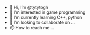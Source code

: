 - 👋 Hi, I’m @tytytogh
- 👀 I’m interested in game programming
- 🌱 I’m currently learning C++, python
- 💞️ I’m looking to collaborate on ...
- 📫 How to reach me ...

<!---
tytytogh/tytytogh is a ✨ special ✨ repository because its `README.md` (this file) appears on your GitHub profile.
You can click the Preview link to take a look at your changes.
--->
